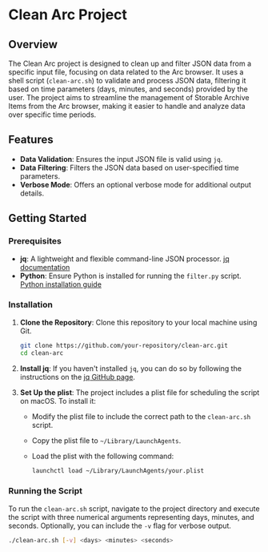 # Clean Arc Project

## Overview

The Clean Arc project is designed to clean up and filter JSON data from a specific input file, focusing on data related to the Arc browser. It uses a shell script (`clean-arc.sh`) to validate and process JSON data, filtering it based on time parameters (days, minutes, and seconds) provided by the user. The project aims to streamline the management of Storable Archive Items from the Arc browser, making it easier to handle and analyze data over specific time periods.

## Features

- **Data Validation**: Ensures the input JSON file is valid using `jq`.
- **Data Filtering**: Filters the JSON data based on user-specified time parameters.
- **Verbose Mode**: Offers an optional verbose mode for additional output details.

## Getting Started

### Prerequisites

- **jq**: A lightweight and flexible command-line JSON processor. [jq documentation](https://stedolan.github.io/jq/)
- **Python**: Ensure Python is installed for running the `filter.py` script. [Python installation guide](https://www.python.org/downloads/)

### Installation

1. **Clone the Repository**: Clone this repository to your local machine using Git.

    ```bash
    git clone https://github.com/your-repository/clean-arc.git
    cd clean-arc
    ```

2. **Install jq**: If you haven't installed `jq`, you can do so by following the instructions on the [jq GitHub page](https://github.com/stedolan/jq).

3. **Set Up the plist**: The project includes a plist file for scheduling the script on macOS. To install it:

    - Modify the plist file to include the correct path to the `clean-arc.sh` script.
    - Copy the plist file to `~/Library/LaunchAgents`.
    - Load the plist with the following command:

        ```bash
        launchctl load ~/Library/LaunchAgents/your.plist
        ```

### Running the Script

To run the `clean-arc.sh` script, navigate to the project directory and execute the script with three numerical arguments representing days, minutes, and seconds. Optionally, you can include the `-v` flag for verbose output.

```bash
./clean-arc.sh [-v] <days> <minutes> <seconds>
